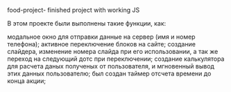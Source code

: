 food-project-
finished project with working JS

В этом проекте были выполнены такие функции, как:

модальное окно для отправки данные на сервер (имя и номер телефона);
активное переключение блоков на сайте;
создание слайдера, изменение номера слайда при его использовании, а так же переход на следующий дотс при переключении;
создание калькулятора для расчета даных полученых от пользователя, и мгновенный вывод этих данных пользователю;
был создан таймер отсчета времени до конца акции;
